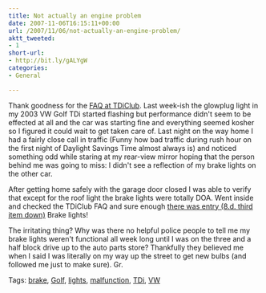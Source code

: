 ```yaml
---
title: Not actually an engine problem
date: 2007-11-06T16:15:11+00:00
url: /2007/11/06/not-actually-an-engine-problem/
aktt_tweeted:
- 1
short-url:
- http://bit.ly/gALYgW
categories:
- General

---
```

<div class='microid-mailto+http:sha1:362fbee624d813ff86b23c0bb28851e88c36d991'>

Thank goodness for the <a href="http://www.tdiclub.com/TDIFAQ">FAQ at TDiClub</a>. Last week-ish the glowplug light in my 2003 VW Golf TDi started flashing but performance didn't seem to be effected at all and the car was starting fine and everything seemed kosher so I figured it could wait to get taken care of. Last night on the way home I had a fairly close call in traffic (Funny how bad traffic during rush hour on the first night of Daylight Savings Time almost always is) and noticed something odd while staring at my rear-view mirror hoping that the person behind me was going to miss: I didn't see a reflection of my brake lights on the other car.

After getting home safely with the garage door closed I was able to verify that except for the roof light the brake lights were totally DOA. Went inside and checked the TDiClub FAQ and sure enough <a href="http://tdiclub.com/TDIFAQ/TDiFAQ-8.html#d">there was entry (8.d. third item down)</a> Brake lights!

The irritating thing? Why was there no helpful police people to tell me my brake lights weren't functional all week long until I was on the three and a half block drive up to the auto parts store? Thankfully they believed me when I said I was literally on my way up the street to get new bulbs (and followed me just to make sure). Gr.

</div>

<div class="st-post-tags">
Tags: <a href="http://www.cavort.org/tag/brake/" title="brake" rel="tag">brake</a>, <a href="http://www.cavort.org/tag/golf/" title="Golf" rel="tag">Golf</a>, <a href="http://www.cavort.org/tag/lights/" title="lights" rel="tag">lights</a>, <a href="http://www.cavort.org/tag/malfunction/" title="malfunction" rel="tag">malfunction</a>, <a href="http://www.cavort.org/tag/tdi/" title="TDi" rel="tag">TDi</a>, <a href="http://www.cavort.org/tag/vw/" title="VW" rel="tag">VW</a><br />
</div>